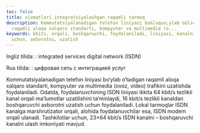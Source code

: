 ```yaml
---
toc: false
title: xizmatlari integratsiyalashgan raqamli tarmoq
description: Kommutatsiyalanadigan telefon liniyasi bo&lsquo;ylab o&lsquo;tadigan
  raqamli aloqa xalqaro standarti, kompyuter va multimedia (o...
keywords: kbits, orqali, boshqaruvchi, foydalaniladi, liniyasi, kanalni, tezlikli,
  uchun, axborotni, uzatish
---
```


Ingliz tilida:
:   integrated services digital network (ISDN)

Rus tilida:
:   цифровая сеть с интеграцией услуг

Kommutatsiyalanadigan telefon liniyasi bo‘ylab o‘tadigan raqamli aloqa xalqaro standarti, kompyuter va multimedia (ovoz, video) trafikini uzatishda foydalaniladi. Odatda, foydalanuvchining ISDN liniyasi ikkita 64 kbit/s tezlikli kanal orqali ma’lumotlar uzatilishini ta’minlaydi, 16 kbit/s tezlikli kanaldan boshqaruvchi axborotni uzatish uchun foydalaniladi. Lokal tarmoqlar ISDN kanalga marshrutizator orqali, alohida foydalanuvchilar esa, ISDN modem orqali ulanadi. Tashkilotlar uchun, 23×64 kbit/s ISDN kanalni – boshqaruvchi kanalni ulash imkoniyati mavjud.
